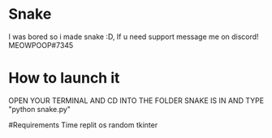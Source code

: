 # Snake
I was bored so i made snake :D, If u need support message me on discord! MEOWPOOP#7345

# How to launch it


OPEN YOUR TERMINAL AND CD INTO THE FOLDER SNAKE IS IN AND TYPE "python snake.py"


#Requirements 
Time
replit
os
random
tkinter
